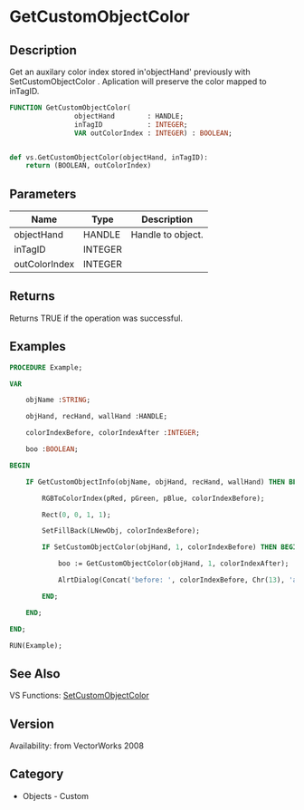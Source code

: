 # GetCustomObjectColor

## Description
Get an auxilary color index stored in'objectHand' previously  with SetCustomObjectColor .  Aplication will preserve the color mapped to inTagID.

```pascal
FUNCTION GetCustomObjectColor(
				objectHand        : HANDLE;
				inTagID           : INTEGER;
				VAR outColorIndex : INTEGER) : BOOLEAN;
```

```python

def vs.GetCustomObjectColor(objectHand, inTagID):
    return (BOOLEAN, outColorIndex)
```

## Parameters
|Name|Type|Description|
|---|---|---|
|objectHand|HANDLE|Handle to object.|
|inTagID|INTEGER||
|outColorIndex|INTEGER||

## Returns
Returns TRUE if the operation was successful.

## Examples
```pascal
PROCEDURE Example;

VAR

	objName :STRING;

	objHand, recHand, wallHand :HANDLE;

	colorIndexBefore, colorIndexAfter :INTEGER;

	boo :BOOLEAN;

BEGIN

	IF GetCustomObjectInfo(objName, objHand, recHand, wallHand) THEN BEGIN

		RGBToColorIndex(pRed, pGreen, pBlue, colorIndexBefore);

		Rect(0, 0, 1, 1);

		SetFillBack(LNewObj, colorIndexBefore);

		IF SetCustomObjectColor(objHand, 1, colorIndexBefore) THEN BEGIN

			boo := GetCustomObjectColor(objHand, 1, colorIndexAfter);

			AlrtDialog(Concat('before: ', colorIndexBefore, Chr(13), 'after: ', colorIndexAfter));

		END;

	END;

END;

RUN(Example);


```

## See Also
VS Functions:
[SetCustomObjectColor](SetCustomObjectColor.md)

## Version
Availability: from VectorWorks 2008
## Category
* Objects - Custom

